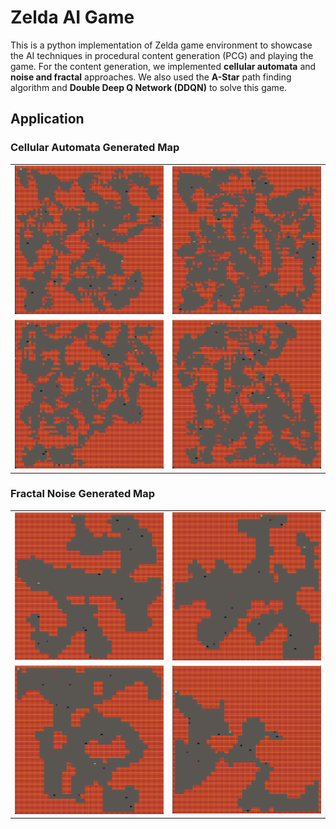 # Zelda AI Game

This is a python implementation of Zelda game environment to showcase the AI techniques in procedural content generation (PCG) and playing the game. For the content generation, we implemented **cellular automata** and **noise and fractal** approaches. We also used the **A-Star** path finding algorithm and **Double Deep Q Network (DDQN)** to solve this game.

## Application

### Cellular Automata Generated Map

<table>
 <tr>
    <td><img src='./images/CA_001.png'></td>
    <td><img src='./images/CA_002.png'></td>
 </tr>
 <tr>
    <td><img src='./images/CA_003.png'></td>
    <td><img src='./images/CA_004.png'></td>
 </tr>
</table>

### Fractal Noise Generated Map

<table>
 <tr>
    <td><img src='./images/NF_001.png'></td>
    <td><img src='./images/NF_002.png'></td>
 </tr>
 <tr>
    <td><img src='./images/NF_003.png'></td>
    <td><img src='./images/NF_004.png'></td>
 </tr>
</table>

